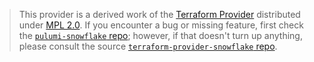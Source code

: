> This provider is a derived work of the [Terraform Provider](https://github.com/terraform-providers/terraform-provider-snowflake)
> distributed under [MPL 2.0](https://www.mozilla.org/en-US/MPL/2.0/). If you encounter a bug or missing feature,
> first check the [`pulumi-snowflake` repo](/issues); however, if that doesn't turn up anything,
> please consult the source [`terraform-provider-snowflake` repo](https://github.com/terraform-providers/terraform-provider-snowflake/issues).
